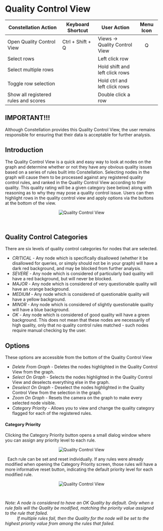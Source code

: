 # Quality Control View

<table class="table table-striped">
<thead>
<tr class="header">
<th>Constellation Action</th>
<th>Keyboard Shortcut</th>
<th>User Action</th>
<th style="text-align: center;">Menu Icon</th>
</tr>
</thead>
<tbody>
<tr class="odd">
<td>Open Quality Control View</td>
<td>Ctrl + Shift + Q</td>
<td>Views -&gt; Quality Control View</td>
<td style="text-align: center;"><img src="../ext/docs/CoreQualityControlView/src/au/gov/asd/tac/constellation/views/qualitycontrol/resources/quality-control-view.png" width="16" height="16" alt="Quality Control View Icon" /></td>
</tr>
<tr class="even">
<td>Select rows</td>
<td></td>
<td>Left click row</td>
<td style="text-align: center;"></td>
</tr>
<tr class="odd">
<td>Select multiple rows</td>
<td></td>
<td>Hold shift and left click rows</td>
<td style="text-align: center;"></td>
</tr>
<tr class="even">
<td>Toggle row selection</td>
<td></td>
<td>Hold ctrl and left click rows</td>
<td style="text-align: center;"></td>
</tr>
<tr class="odd">
<td>Show all registered rules and scores</td>
<td></td>
<td>Double click a row</td>
<td style="text-align: center;"></td>
</tr>
</tbody>
</table>

## IMPORTANT!!!

Although Constellation provides this Quality Control View, the user
remains responsible for ensuring that their data is acceptable for
further analysis.

## Introduction

The Quality Control View is a quick and easy way to look at nodes on the
graph and determine whether or not they have any obvious quality issues
based on a series of rules built into Constellation. Selecting nodes in
the graph will cause them to be processed against any registered quality
control rules, and ranked in the Quality Control View according to their
quality. This quality rating will be a given category (see below) along
with reasoning as to why they may pose a quality control issue. Users
can then highlight rows in the quality control view and apply options
via the buttons at the bottom of the view.

<div style="text-align: center">

<img src="../ext/docs/CoreQualityControlView/src/au/gov/asd/tac/constellation/views/qualitycontrol/resources/QualityControlView.png" alt="Quality Control
View" />

</div>
  
&nbsp;   
## Quality Control Categories

There are six levels of quality control categories for nodes that are
selected.

-   *CRITICAL* - Any node which is specifically disallowed (whether it
    be disallowed for queries, or simply should not be in your graph)
    will have a dark red background, and may be blocked from further
    analysis.
-   *SEVERE* - Any node which is considered of particularly bad quality
    will have a red background, but will never be blocked.
-   *MAJOR* - Any node which is considered of very questionable quality
    will have an orange background.
-   *MEDIUM* - Any node which is considered of questionable quality will
    have a yellow background.
-   *MINOR* - Any node which is considered of slightly questionable
    quality will have a blue background.
-   *OK* - Any node which is considered of good quality will have a
    green background. This does not mean that these nodes are
    necessarily of high quality, only that no quality control rules
    matched - such nodes require manual checking by the user.

## Options

These options are accessible from the bottom of the Quality Control View

-   *Delete From Graph* - Deletes the nodes highlighted in the Quality
    Control View from the graph.
-   *Select On Graph* - Selects the nodes highlighted in the Quality
    Control View and deselects everything else in the graph.
-   *Deselect On Graph* - Deselect the nodes highlighted in the Quality
    Control View from the selection in the graph.
-   *Zoom On Graph* - Resets the camera on the graph to make every
    selected node visible.
-   *Category Priority* - Allows you to view and change the quality
    category flagged for each of the registered rules.

#### Category Priority

Clicking the Category Priority button opens a small dialog window where you can assign any priority level to each rule.  

<div style="text-align: center">

<img src="../ext/docs/CoreQualityControlView/src/au/gov/asd/tac/constellation/views/qualitycontrol/resources/CategoryPriority.png" alt="Quality Control
View" />

</div>
&nbsp;   
Each rule can be set and reset individually.  
If any rules were already modified when opening the Category Priority screen, those rules will have a more informative reset button, indicating the default priority level for each modified rule.  
&nbsp;   
<div style="text-align: center">

<img src="../ext/docs/CoreQualityControlView/src/au/gov/asd/tac/constellation/views/qualitycontrol/resources/ModifiedCategoryPriority.png" alt="Quality Control
View" />

</div>
&nbsp;   

*Note: A node is considered to have an OK Quality by default. Only when a rule fails will the Quality be modified, matching the priority value assigned to the rule that failed.*  
&nbsp; &nbsp; &nbsp; &nbsp; &nbsp; *If multiple rules fail, then the Quality for the node will be set to the highest priority value from among the rules that failed.*
